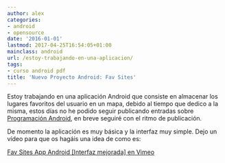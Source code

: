 ```yaml
---
author: alex
categories:
- android
- opensource
date: '2016-01-01'
lastmod: 2017-04-25T16:54:05+01:00
mainclass: android
url: /estoy-trabajando-en-una-aplicacion/
tags:
- curso android pdf
title: 'Nuevo Proyecto Android: Fav Sites'
---
```


Estoy trabajando en una aplicación Android que consiste en almacenar los lugares favoritos del usuario en un mapa, debido al tiempo que dedico a la misma, estos días no he podido seguir publicando entradas sobre [Programación Android][1], en breve seguiré con el ritmo de publicación.

<!--more--><!--ad-->

De momento la aplicación es muy básica y la interfaz muy simple. Dejo un vídeo para que os hagáis una idea de como es:


[Fav Sites App Android [Interfaz mejorada] en Vimeo](https://vimeo.com/28887963 "Fav Sites App Android [Interfaz mejorada]")


 [1]: https://elbauldelprogramador.com/guia-de-desarrollo-android
